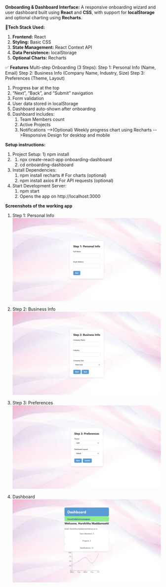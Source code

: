 **Onboarding & Dashboard Interface:**
A responsive onboarding wizard and user dashboard built using **React** and **CSS**, with support for **localStorage** and optional charting using **Recharts**.

🚀**Tech Stack Used:**
1) **Frontend:** React
2) **Styling:** Basic CSS
3) **State Management:** React Context API
4) **Data Persistence:** localStorage
5) **Optional Charts:** Recharts

✅ **Features**
Multi-step Onboarding (3 Steps):
Step 1: Personal Info (Name, Email)
Step 2: Business Info (Company Name, Industry, Size)
Step 3: Preferences (Theme, Layout)
1) Progress bar at the top
2) “Next”, “Back”, and “Submit” navigation
3) Form validation
4) User data stored in localStorage
5) Dashboard auto-shown after onboarding
6) Dashboard includes:
   1) Team Members count
   2) Active Projects
   3) Notifications
-->(Optional) Weekly progress chart using Recharts
-->Responsive Design for desktop and mobile

**Setup instructions:**
1) Project Setup: 1) npm install  
2) 1) npx create-react-app onboarding-dashboard
   2) cd onboarding-dashboard
3) Install Dependencies:
      1) npm install recharts  # For charts (optional)
      2) npm install axios   # For API requests (optional)
4)  Start Development Server:
      1) npm start
      2) Opens the app on http://localhost:3000



**Screenshots of the working app**
1) Step 1: Personal Info 
![Step 1](https://github.com/Maddamsettiharshitha/Onboarding-Dashboard-Interface/blob/main/public/screenshots/step1.jpeg?raw=true)

2) Step 2: Business Info
![Step 1](https://github.com/Maddamsettiharshitha/Onboarding-Dashboard-Interface/blob/main/public/screenshots/step2.jpeg?raw=true)

3) Step 3: Preferences
![Step 3](https://github.com/Maddamsettiharshitha/Onboarding-Dashboard-Interface/blob/main/public/screenshots/step3.jpeg?raw=true)

4) Dashboard
![Step 4](https://github.com/Maddamsettiharshitha/Onboarding-Dashboard-Interface/blob/main/public/screenshots/Dashboard.jpeg?raw=true)
  



     

